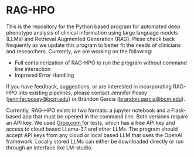 # RAG-HPO
This is the repository for the Python based program for automated deep phenotype analysis of clinical information using large language models (LLMs) and Retrieval Augmented Generation (RAG). Plese check back frequently as we update this program to better fit the needs of clinicians and researchers. Currently, we are working on the following: 

- Full containerization of RAG-HPO to run the program without command line interaction
- Improved Error Handling

If you have feedback, suggestions, or are interested in incorporating RAG-HPO into existing pipelines, please contact Jennifer Posey (jennifer.posey@bcm.edu) or Brandon Garcia (brandon.garcia@bcm.edu).

Currently, RAG-HPO exists in two formats: a jupyter notebook and a Flask-based app that must be opened in the command line. Both versions require an API key. We used [Groq.com
](https://console.groq.com) for tests, which has a free API key and access to cloud based LLama-3.1 and other LLMs. The program should accept API keys from any cloud or local based LLM that uses the OpenAI framework. Locally stored LLMs can either be downloaded directly or run through an interface like LM-studio. 



